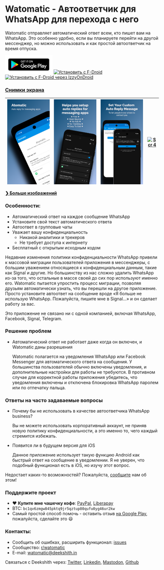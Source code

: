 <script href="language.js"></script>

# Watomatic - Автоответчик для WhatsApp для перехода с него

Watomatic отправляет автоматический ответ всем, кто пишет вам на WhatsApp. Это особенно удобно, если вы планируете перейти на другой мессенджер, но можно использовать и как простой автоответчик на время отпуска.

<a href='https://play.google.com/store/apps/details?id=com.parishod.watomatic&pcampaignid=pcampaignidMKT-Other-global-all-co-prtnr-py-PartBadge-Mar2515-1'><img alt='Установить с Google Play' src='../assets/en_badge_web_generic.png' height="60" /></a>
[<img src="https://gitlab.com/fdroid/artwork/-/raw/master/badge/get-it-on-en.svg" alt="Установить с F-Droid" height="60">](https://f-droid.org/en/packages/com.parishod.watomatic/)
<a href='https://apt.izzysoft.de/fdroid/index/apk/com.parishod.watomatic'><img alt='Установить с F-Droid через IzzyOnDroid' src='https://gitlab.com/IzzyOnDroid/repo/-/raw/master/assets/IzzyOnDroid.png' height="60" /></a>

### [Снимки экрана](/screenshots.md)

| [<img src="https://raw.githubusercontent.com/adeekshith/watomatic/main/media/screenshots/1.png" alt="Scr 1">][scr-page-link]  |  [<img src="https://raw.githubusercontent.com/adeekshith/watomatic/main/media/screenshots/2.png" alt="scr 2">][scr-page-link]  |  [<img src="https://raw.githubusercontent.com/adeekshith/watomatic/main/media/screenshots/3.png" alt="Scr 3">][scr-page-link]  |  [<img src="https://raw.githubusercontent.com/adeekshith/watomatic/main/media/screenshots/4.png" alt="Scr 4">][scr-page-link]  |
| ------------------------------------------- | ------------------------------------------ | ------- | ------ |

[**❯ Больше изображений**](/screenshots.md)

### Особенности:
- Автоматический ответ на каждое сообщение WhatsApp
- Установите свой текст автоматического ответа
- Автоответ в групповые чаты
- Уважает вашу конфиденциальность
  - Никакой аналитики и трекеров
  - Не требует доступа к интернету
- Бесплатный с открытым исходным кодом

Недавние изменения политики конфиденциальности WhatsApp привели к массовой миграции пользователей приложения в мессенджеры, с большим уважением относящиеся к конфиденциальным данным, такие как Signal и другие.
Но большинству из нас сложно удалить WhatsApp из-за того, что остальные в массе своей до сих пор используют именно его.
Watomatic пытается упростить процесс миграции, позволяя друзьям автоматически узнать, что вы перешли на другое приложение.
Просто установите автоответ на сообщение вроде «Я больше не использую WhatsApp.
Пожалуйста, пишите мне в Signal…» и он сделает работу за вас.

Это приложение не связано ни с одной компанией, включая WhatsApp, Facebook, Signal, Telegram.

### Решение проблем

- Автоматический ответ не работает даже когда он включен, и Watomatic даны разрешения
  
  Watomatic полагается на уведомления WhatsApp или Facebook Messenger для автоматического ответа на сообщения.
У большинства пользователей обычно включены уведомления, и дополнительные настройки для работы не требуются. В противном случае для корректной работы приложения убедитесь, что уведомления включены и отключена блокировка WhatsApp паролем или по отпечатку пальца.


### Ответы на часто задаваемые вопросы

- Почему бы не использовать в качестве автоответчика WhatsApp business?
  
  Вы не можете использовать корпоративный аккаунт, не приняв новую политику конфиденциальности, а это именно то, чего каждый стремится избежать.

- Появится ли в будущем версия для iOS
  
  Данное приложение использует такую функцию Android как быстрый ответ на сообщение в уведомлении. Я не уверен, что подобный функционал есть в iOS, но изучу этот вопрос.

Недостает каких-то возможностей? Пожалуйста, [сообщите](https://github.com/adeekshith/watomatic/issues) нам об этом!

### Поддержите проект

- ❤️ **Купите мне чашечку кофе**: [PayPal](https://paypal.me/deek), [Liberapay](https://liberapay.com/dk/donate)
- BTC: `bc1qv6zmgw845pktq9jr5qztup80qufu0yg46ur2kw`
- Самый простой способ помочь - оставить отзыв [на Google Play](https://play.google.com/store/apps/details?id=com.parishod.watomatic),
  пожалуйста, сделайте это 😃

### Контакты:

- Сообщить об ошибках, расширить функционал: [issues](https://github.com/adeekshith/watomatic/issues/)
- Сообщество: [r/watomatic](https://www.reddit.com/r/watomatic/)
- E-mail: watomatic@deekshith.in

Связаться с Deekshith через: [Twitter](https://twitter.com/adeekshith), [Linkedin](https://www.linkedin.com/in/adeekshith/), [Mastodon](https://mastodon.technology/@dsoft), [Github](https://github.com/adeekshith) 

[scr-page-link]: https://github.com/adeekshith/watomatic/tree/main/media/screenshots
